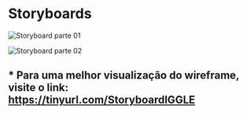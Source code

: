 # Storyboards


![Storyboard parte 01](https://github.com/hugouraga/Iggle/blob/master/docs/Itera%C3%A7%C3%A3o%200/wireframe/imagem.png?raw=true)

![Storyboard parte 02](https://github.com/hugouraga/Iggle/blob/master/docs/Itera%C3%A7%C3%A3o%200/wireframe/imagem1.png?raw=true)

## * Para uma melhor visualização do wireframe, visite o link: https://tinyurl.com/StoryboardIGGLE

